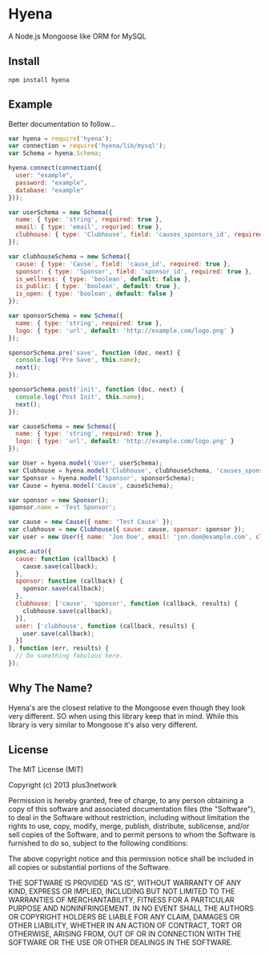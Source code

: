 Hyena
=====

A Node.js Mongoose like ORM for MySQL

## Install

```
npm install hyena
```

## Example

Better documentation to follow...

```javascript
var hyena = require('hyena');
var connection = require('hyena/lib/mysql');
var Schema = hyena.Schema;

hyena.connect(connection({
  user: "example",
  password: "example",
  database: "example"
}));

var userSchema = new Schema({
  name: { type: 'string', required: true },
  email: { type: 'email', requried: true },
  clubhouse: { type: 'Clubhouse', field: 'causes_sponsors_id', required: true },
});

var clubhouseSchema = new Schema({
  cause: { type: 'Cause', field: 'cause_id', required: true },
  sponsor: { type: 'Sponsor', field: 'sponsor_id', required: true },
  is_wellness: { type: 'boolean', default: false },
  is_public: { type: 'boolean', default: true },
  is_open: { type: 'boolean', default: false }
});

var sponsorSchema = new Schema({
  name: { type: 'string', required: true },
  logo: { type: 'url', default: 'http://example.com/logo.png' }
});

sponsorSchema.pre('save', function (doc, next) {
  console.log('Pre Save', this.name);
  next();
});

sponsorSchema.post('init', function (doc, next) {
  console.log('Post Init', this.name);
  next();
});

var causeSchema = new Schema({
  name: { type: 'string', required: true },
  logo: { type: 'url', default: 'http://example.com/logo.png' }
});

var User = hyena.model('User', userSchema);
var Clubhouse = hyena.model('Clubhouse', clubhouseSchema, 'causes_sponsors');
var Sponsor = hyena.model('Sponsor', sponsorSchema);
var Cause = hyena.model('Cause', causeSchema);

var sponsor = new Sponsor();
sponsor.name = 'Test Sponsor';

var cause = new Cause({ name: 'Test Cause' });
var clubhouse = new Clubhouse({ cause: cause, sponsor: sponsor });
var user = new User({ name: 'Jon Doe', email: 'jon.doe@example.com', clubhouse: clubhouse });

async.auto({
  cause: function (callback) {
    cause.save(callback);
  },
  sponsor: function (callback) {
    sponsor.save(callback);
  },
  clubhouse: ['cause', 'sponsor', function (callback, results) {
    clubhouse.save(callback);
  }],
  user: ['clubhouse', function (callback, results) {
    user.save(callback);
  }]
}, function (err, results) {
  // Do something fabulous here.
});

```

## Why The Name?

Hyena's are the closest relative to the Mongoose even though they look very different.
SO when using this library keep that in mind. While this library is very similar
to Mongoose it's also very different.


## License

The MIT License (MIT)

Copyright (c) 2013 plus3network

Permission is hereby granted, free of charge, to any person obtaining a copy of
this software and associated documentation files (the "Software"), to deal in
the Software without restriction, including without limitation the rights to
use, copy, modify, merge, publish, distribute, sublicense, and/or sell copies of
the Software, and to permit persons to whom the Software is furnished to do so,
subject to the following conditions:

The above copyright notice and this permission notice shall be included in all
copies or substantial portions of the Software.

THE SOFTWARE IS PROVIDED "AS IS", WITHOUT WARRANTY OF ANY KIND, EXPRESS OR
IMPLIED, INCLUDING BUT NOT LIMITED TO THE WARRANTIES OF MERCHANTABILITY, FITNESS
FOR A PARTICULAR PURPOSE AND NONINFRINGEMENT. IN NO EVENT SHALL THE AUTHORS OR
COPYRIGHT HOLDERS BE LIABLE FOR ANY CLAIM, DAMAGES OR OTHER LIABILITY, WHETHER
IN AN ACTION OF CONTRACT, TORT OR OTHERWISE, ARISING FROM, OUT OF OR IN
CONNECTION WITH THE SOFTWARE OR THE USE OR OTHER DEALINGS IN THE SOFTWARE.
